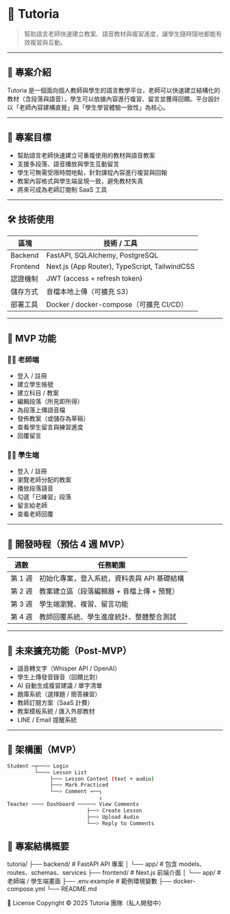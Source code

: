 # 📘 Tutoria

> 幫助語言老師快速建立教案、語音教材與複習進度，讓學生隨時隨地都能有效複習與互動。

---

## 📌 專案介紹

Tutoria 是一個面向個人教師與學生的語言教學平台，老師可以快速建立結構化的教材（含段落與語音），學生可以依據內容進行複習、留言並獲得回饋。平台設計以「老師內容建構直覺」與「學生學習體驗一致性」為核心。

---

## 🎯 專案目標

- 幫助語言老師快速建立可重複使用的教材與語音教案
- 支援多段落、語音播放與學生互動留言
- 學生可無需受限時間地點，針對課程內容進行複習與回報
- 教案內容格式與學生端呈現一致，避免教材失真
- 將來可成為老師訂閱制 SaaS 工具

---

## 🛠 技術使用

| 區塊     | 技術 / 工具                                   |
| -------- | --------------------------------------------- |
| Backend  | FastAPI, SQLAlchemy, PostgreSQL               |
| Frontend | Next.js (App Router), TypeScript, TailwindCSS |
| 認證機制 | JWT (access + refresh token)                  |
| 儲存方式 | 音檔本地上傳（可擴充 S3）                     |
| 部署工具 | Docker / docker-compose（可擴充 CI/CD）       |

---

## 🚀 MVP 功能

### 🧑‍🏫 老師端

- 登入 / 註冊
- 建立學生帳號
- 建立科目 / 教案
- 編輯段落（所見即所得）
- 為段落上傳語音檔
- 發佈教案（或儲存為草稿）
- 查看學生留言與練習進度
- 回覆留言

### 🧑‍🎓 學生端

- 登入 / 註冊
- 瀏覽老師分配的教案
- 播放段落語音
- 勾選「已練習」段落
- 留言給老師
- 查看老師回覆

---

## 📅 開發時程（預估 4 週 MVP）

| 週數    | 任務範圍                                    |
| ------- | ------------------------------------------- |
| 第 1 週 | 初始化專案，登入系統，資料表與 API 基礎結構 |
| 第 2 週 | 教案建立區（段落編輯器 + 音檔上傳 + 預覽）  |
| 第 3 週 | 學生端瀏覽、複習、留言功能                  |
| 第 4 週 | 教師回覆系統、學生進度統計、整體整合測試    |

---

## 🧩 未來擴充功能（Post-MVP）

- 語音轉文字（Whisper API / OpenAI）
- 學生上傳發音錄音（回饋比對）
- AI 自動生成複習建議 / 單字清單
- 題庫系統（選擇題 / 簡答練習）
- 教師訂閱方案（SaaS 計費）
- 教案模板系統 / 匯入外部教材
- LINE / Email 提醒系統

---

## 🧱 架構圖（MVP）

```bash
Student ─┬───> Login
         └───> Lesson List
              ├──> Lesson Content (text + audio)
              ├──> Mark Practiced
              └──> Comment →──┐
                              ↓
Teacher ───> Dashboard ─────> View Comments
                          ├──> Create Lesson
                          ├──> Upload Audio
                          └──> Reply to Comments
```

## 📂 專案結構概要

tutoria/
├── backend/ # FastAPI API 專案
│ └── app/ # 包含 models、routes、schemas、services
├── frontend/ # Next.js 前端介面
│ └── app/ # 老師端 / 學生端畫面
├── .env.example # 範例環境變數
├── docker-compose.yml
└── README.md

📣 License Copyright © 2025
Tutoria 團隊（私人開發中）
